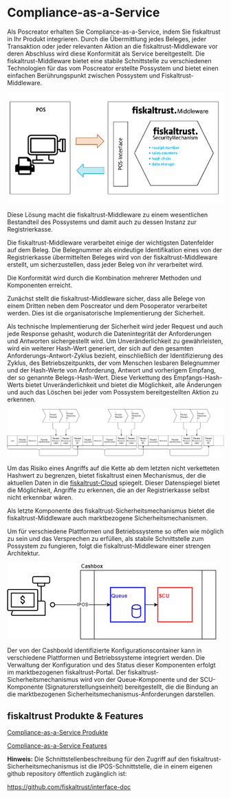 # Compliance-as-a-Service

Als Poscreator erhalten Sie Compliance-as-a-Service, indem Sie fiskaltrust in Ihr Produkt integrieren. Durch die Übermittlung jedes Beleges, jeder Transaktion oder jeder relevanten Aktion an die fiskaltrust-Middleware vor deren Abschluss wird diese Konformität als Service bereitgestellt. Die fiskaltrust-Middleware bietet eine stabile Schnittstelle zu verschiedenen Technologien für das vom Poscreator erstellte Possystem und bietet einen einfachen Berührungspunkt zwischen Possystem und Fiskaltrust-Middleware.

![Überblick über die Funktionsweise von fiskaltrust](media/overview-pos-ft-middleware.png)                                

Diese Lösung macht die fiskaltrust-Middleware zu einem wesentlichen Bestandteil des Possystems und damit auch zu dessen Instanz zur Registrierkasse.

Die fiskaltrust-Middleware verarbeitet einige der wichtigsten Datenfelder auf dem Beleg. Die Belegnummer als eindeutige Identifikation eines von der Registrierkasse übermittelten Beleges wird von der fiskaltrust-Middleware erstellt, um sicherzustellen, dass jeder Beleg von ihr verarbeitet wird.

Die Konformität wird durch die Kombination mehrerer Methoden und Komponenten erreicht.

Zunächst stellt die fiskaltrust-Middleware sicher, dass alle Belege von einem Dritten neben dem Poscreator und dem Posoperator verarbeitet werden. Dies ist die organisatorische Implementierung der Sicherheit.

Als technische Implementierung der Sicherheit wird jeder Request und auch jede Response gehasht, wodurch die Datenintegrität der Anforderungen und Antworten sichergestellt wird. Um Unveränderlichkeit zu gewährleisten, wird ein weiterer Hash-Wert generiert, der sich auf den gesamten Anforderungs-Antwort-Zyklus bezieht, einschließlich der Identifizierung des Zyklus, des Betriebszeitpunkts, der vom Menschen lesbaren Belegnummer und der Hash-Werte von Anforderung, Antwort und vorherigem Empfang, der so genannte Belegs-Hash-Wert. Diese Verkettung des Empfangs-Hash-Werts bietet Unveränderlichkeit und bietet die Möglichkeit, alle Änderungen und auch das Löschen bei jeder vom Possystem bereitgestellten Aktion zu erkennen.



 ![receipt-chain](media/receipt-chain.png)

 

Um das Risiko eines Angriffs auf die Kette ab dem letzten nicht verketteten Hashwert zu begrenzen, bietet fiskaltrust einen Mechanismus, der die aktuellen Daten in die [fiskaltrust-Cloud](..\revisionssichere-daten-as-a-service\features\revisionssichere-Queue-Items.md) spiegelt. Dieser Datenspiegel bietet die Möglichkeit, Angriffe zu erkennen, die an der Registrierkasse selbst nicht erkennbar wären.

Als letzte Komponente des fiskaltrust-Sicherheitsmechanismus bietet die fiskaltrust-Middleware auch marktbezogene Sicherheitsmechanismen.

Um für verschiedene Plattformen und Betriebssysteme so offen wie möglich zu sein und das Versprechen zu erfüllen, als stabile Schnittstelle zum Possystem zu fungieren, folgt die fiskaltrust-Middleware einer strengen Architektur.

 

  ![cashbox](media/cashbox.png)

 

Der von der CashboxId identifizierte Konfigurationscontainer kann in verschiedene Plattformen und Betriebssysteme integriert werden. Die Verwaltung der Konfiguration und des Status dieser Komponenten erfolgt im marktbezogenen fiskaltrust-Portal. Der fiskaltrust-Sicherheitsmechanismus wird von der Queue-Komponente und der SCU-Komponente (Signaturerstellungseinheit) bereitgestellt, die die Bindung an die marktbezogenen Sicherheitsmechanismus-Anforderungen darstellen.

## fiskaltrust Produkte & Features

[Compliance-as-a-Service Produkte](https://github.com/fiskaltrust/productdescription-de-doc/tree/master/compliance-as-a-service/produkte)

[Compliance-as-a-Service Features](https://github.com/fiskaltrust/productdescription-de-doc/tree/master/compliance-as-a-service/features)



**Hinweis:** Die Schnittstellenbeschreibung für den Zugriff auf den fiskaltrust-Sicherheitsmechanismus ist die IPOS-Schnittstelle, die in einem eigenen github repository öffentlich zugänglich ist: 

https://github.com/fiskaltrust/interface-doc